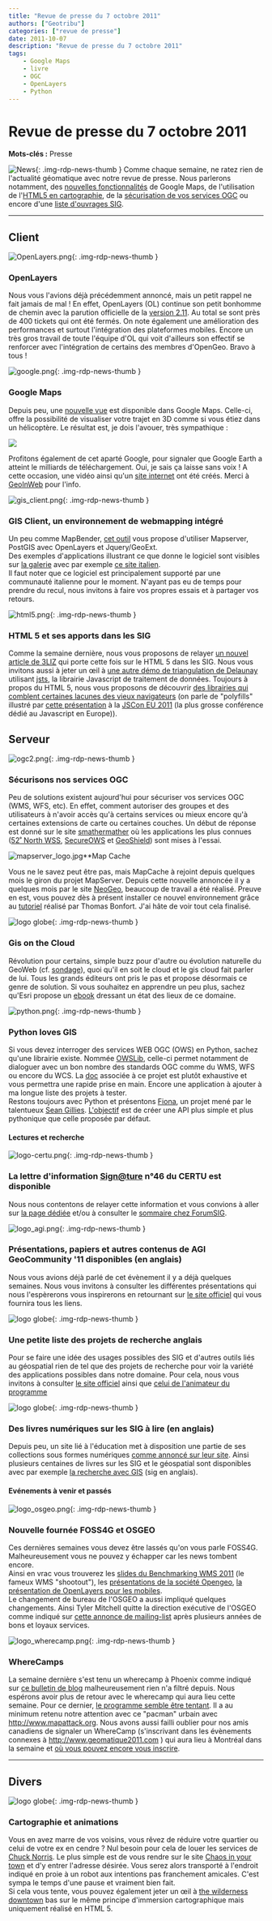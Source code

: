 ```yaml
---
title: "Revue de presse du 7 octobre 2011"
authors: ["Geotribu"]
categories: ["revue de presse"]
date: 2011-10-07
description: "Revue de presse du 7 octobre 2011"
tags:
    - Google Maps
    - livre
    - OGC
    - OpenLayers
    - Python
---
```


# Revue de presse du 7 octobre 2011

**Mots-clés :** Presse

![News](https://cdn.geotribu.fr/img/internal/icons-rdp-news/news.png "Icône news générique"){: .img-rdp-news-thumb }
 Comme chaque semaine, ne ratez rien de l'actualité géomatique avec notre revue de presse. Nous parlerons notamment, des [nouvelles fonctionnalités](#gmaps) de Google Maps, de l'utilisation de l'[HTML5 en cartographie](#news13), de la [sécurisation de vos services OGC](#ogc) ou encore d'une [liste d'ouvrages SIG](#news22).

----

## Client

  ![OpenLayers.png](https://cdn.geotribu.fr/img/logos-icones/logiciels_librairies/openlayers.png){: .img-rdp-news-thumb }

### OpenLayers

 Nous vous l'avions déjà précédemment annoncé, mais un petit rappel ne fait jamais de mal ! En effet, OpenLayers (OL) continue son petit bonhomme de chemin avec la parution officielle de la [version 2.11](http://blog.opengeo.org/2011/09/30/openlayers-2-11-released/). Au total se sont près de 400 tickets qui ont été fermés. On note également une amélioration des performances et surtout l'intégration des plateformes mobiles. Encore un très gros travail de toute l'équipe d'OL qui voit d'ailleurs son effectif se renforcer avec l'intégration de certains des membres d'OpenGeo. Bravo à tous !

 ![google.png](https://cdn.geotribu.fr/img/logos-icones/entreprises_association/google/google.webp){: .img-rdp-news-thumb }

### Google Maps

 Depuis peu, une [nouvelle vue](http://google-latlong.blogspot.com/2011/09/helicopter-view-of-your-driving.html) est disponible dans Google Maps. Celle-ci, offre la possibilité de visualiser votre trajet en 3D comme si vous étiez dans un hélicoptère. Le résultat est, je dois l'avouer, très sympathique :

 ![](http://2.bp.blogspot.com/-gVk-ydZt4JI/ToYCALShvwI/AAAAAAAAASc/G4s_ruYyEJE/s1600/blog1.jpg)

 Profitons également de cet aparté Google, pour signaler que Google Earth a atteint le milliards de téléchargement. Oui, je sais ça laisse sans voix ! A cette occasion, une vidéo ainsi qu'un [site internet](http://www.oneworldmanystories.com/halo.html) ont été créés. Merci à [GeoInWeb](http://www.geoinweb.com/2011/10/05/1-milliard-de-telechargement-pour-google-earth) pour l'info.

 ![gis_client.png](http://www.geotribu.net/sites/default/files/Tuto/img/Blog/divers/gis_client.png){: .img-rdp-news-thumb }

### GIS Client, un environnement de webmapping intégré

 Un peu comme MapBender, [cet outil](http://www.gisclient.org/) vous propose d'utiliser Mapserver, PostGIS avec OpenLayers et Jquery/GeoExt.  
 Des exemples d'applications illustrant ce que donne le logiciel sont visibles sur [la galerie](http://www.gisclient.org/gallery-en-us-en-us/) avec par exemple [ce site italien](http://sentieristica.provincia.sp.it/webgis/g-pastro-wps).  
 Il faut noter que ce logiciel est principalement supporté par une communauté italienne pour le moment. N'ayant pas eu de temps pour prendre du recul, nous invitons à faire vos propres essais et à partager vos retours.

 ![html5.png](https://cdn.geotribu.fr/img/logos-icones/programmation/html5.png){: .img-rdp-news-thumb }

### HTML 5 et ses apports dans les SIG

 Comme la semaine dernière, nous vous proposons de relayer [un nouvel article de 3LIZ](http://3liz.org/blog/rldhont/index.php/2011/09/30/371-html5-et-le-websig-il-n-y-a-pas-que-canvas) qui porte cette fois sur le HTML 5 dans les SIG. Nous vous invitons aussi à jeter un œil à [une autre démo de triangulation de Delaunay](http://demo.3liz.fr/spatialwebworkers/triangulation.html) utilisant [jsts](https://github.com/bjornharrtell/jsts), la librairie Javascript de traitement de données. Toujours à propos du HTML 5, nous vous proposons de découvrir [des librairies qui comblent certaines lacunes des vieux navigateurs](https://github.com/Modernizr/Modernizr/wiki/HTML5-Cross-browser-Polyfills) (on parle de "polyfills" illustré par [cette présentation](http://leaverou.me/polyfilling-the-gaps/#cover) à la [JSCon EU 2011](http://jsconf.eu/2011/) (la plus grosse conférence dédié au Javascript en Europe)).

## Serveur

 ![ogc2.png](https://cdn.geotribu.fr/img/logos-icones/entreprises_association/ogc.png){: .img-rdp-news-thumb }

### Sécurisons nos services OGC

 Peu de solutions existent aujourd'hui pour sécuriser vos services OGC (WMS, WFS, etc). En effet, comment autoriser des groupes et des utilisateurs à n'avoir accès qu'à certains services ou mieux encore qu'à certaines extensions de carte ou certaines couches. Un début de réponse est donné sur le site [smathermather](http://smathermather.wordpress.com/2011/10/05/ogc-web-services-and-security/) où les applications les plus connues ([52˚ North WSS](http://52north.org/communities/security/wss/2.0/), [SecureOWS](https://github.com/camptocamp/secureOWS) et [GeoShield](http://istgeo.ist.supsi.ch/site/projects/geoshield)) sont mises à l'essai.

 ![mapserver_logo.jpg](https://cdn.geotribu.fr/img/logos-icones/logiciels_librairies/mapserver.png)**Map Cache

 Vous ne le savez peut être pas, mais MapCache à rejoint depuis quelques mois le giron du projet MapServer. Depuis cette nouvelle annoncée il y a quelques mois par le site [NeoGeo](http://www.neogeo-online.net/blog/archives/1018/), beaucoup de travail a été réalisé. Preuve en est, vous pouvez dès à présent installer ce nouvel environnement grâce au [tutoriel](http://mapserver.org/trunk/mapcache/mapcache_install.html) réalisé par Thomas Bonfort. J'ai hâte de voir tout cela finalisé.

 ![logo globe](https://cdn.geotribu.fr/img/internal/icons-rdp-news/world.png "Icône de globe"){: .img-rdp-news-thumb }

### Gis on the Cloud

 Révolution pour certains, simple buzz pour d'autre ou évolution naturelle du GeoWeb (cf. [sondage](http://slashgeo.org/poll/2011/10/03/Cloud-GIS)), quoi qu'il en soit le cloud et le gis cloud fait parler de lui. Tous les grands éditeurs ont pris le pas et propose désormais ce genre de solution. Si vous souhaitez en apprendre un peu plus, sachez qu'Esri propose un [ebook](http://www.esri.com/library/ebooks/gis-in-the-cloud.pdf) dressant un état des lieux de ce domaine.

 ![python.png](https://cdn.geotribu.fr/img/logos-icones/programmation/python.png){: .img-rdp-news-thumb }

### Python loves GIS

 Si vous devez interroger des services WEB OGC (OWS) en Python, sachez qu'une librairie existe. Nommée [OWSLib](http://sourceforge.net/projects/owslib/), celle-ci permet notamment de dialoguer avec un bon nombre des standards OGC comme du WMS, WFS ou encore du WCS. La [doc](http://owslib.sourceforge.net/) associée à ce projet est plutôt exhaustive et vous permettra une rapide prise en main. Encore une application à ajouter à ma longue liste des projets à tester.  
 Restons toujours avec Python et présentons [Fiona](https://github.com/sgillies/Fiona), un projet mené par le talentueux [Sean Gillies](http://sgillies.net/). [L'objectif](http://sgillies.net/blog/1095/fiona/) est de créer une API plus simple et plus pythonique que celle proposée par défaut.

#### Lectures et recherche

 ![logo-certu.png](https://cdn.geotribu.fr/img/Blog/logo_certu.png){: .img-rdp-news-thumb }

### La lettre d'information [Sign@ture](mailto:Sign@ture) n°46 du CERTU est disponible

 Nous nous contentons de relayer cette information et vous convions à aller sur [la page dédiée](http://www.certu-liste.com/article.php3?id_article=14) et/ou à consulter le [sommaire chez ForumSIG](http://www.forumsig.org/showpost.php?p=279246&postcount=9).

 ![logo_agi.png](https://cdn.geotribu.fr/img/Blog/logo_agi.png){: .img-rdp-news-thumb }

### Présentations, papiers et autres contenus de AGI GeoCommunity '11 disponibles (en anglais)

 Nous vous avions déjà parlé de cet évènement il y a déjà quelques semaines. Nous vous invitons à consulter les différentes présentations qui nous l'espèrerons vous inspirerons en retournant sur [le site officiel](http://www.agigeocommunity.com/) qui vous fournira tous les liens.

 ![logo globe](https://cdn.geotribu.fr/img/internal/icons-rdp-news/world.png "Icône de globe"){: .img-rdp-news-thumb }

### Une petite liste des projets de recherche anglais

 Pour se faire une idée des usages possibles des SIG et d'autres outils liés au géospatial rien de tel que des projets de recherche pour voir la variété des applications possibles dans notre domaine. Pour cela, nous vous invitons à consulter [le site officiel](http://www.jisc.ac.uk/whatwedo/programmes/inf11/jiscGEO) ainsi que [celui de l'animateur du programme](http://code.google.com/p/jiscgeo/)

 ![logo globe](https://cdn.geotribu.fr/img/internal/icons-rdp-news/world.png "Icône de globe"){: .img-rdp-news-thumb }

### Des livres numériques sur les SIG à lire (en anglais)

 Depuis peu, un site lié à l'éducation met à disposition une partie de ses collections sous formes numériques [comme annoncé sur leur site](http://nap.edu/about.html). Ainsi plusieurs centaines de livres sur les SIG et le géospatial sont disponibles avec par exemple [la recherche avec GIS](http://search.nap.edu/napsearch.php?term=gis&pp=2) (sig en anglais).

#### Evénements à venir et passés

 ![logo_osgeo.png](https://cdn.geotribu.fr/img/logos-icones/entreprises_association/osgeo.png){: .img-rdp-news-thumb }

### Nouvelle fournée FOSS4G et OSGEO

 Ces dernières semaines vous devez être lassés qu'on vous parle FOSS4G. Malheureusement vous ne pouvez y échapper car les news tombent encore.  
 Ainsi en vrac vous trouverez les [slides du Benchmarking WMS 2011](https://www.slideshare.net/gatewaygeomatics.com/wms-performance-shootout-2011/) (le fameux WMS "shootout"), les [présentations de la société Opengeo](http://blog.opengeo.org/2011/09/23/presentations-from-foss4g/), [la présentation de OpenLayers pour les mobiles](http://elemoine.github.com/foss4g2011_presentations/).  
 Le changement de bureau de l'OSGEO a aussi impliqué quelques changements. Ainsi Tyler Mitchell quitte la direction exécutive de l'OSGEO comme indiqué sur [cette annonce de mailing-list](http://lists.osgeo.org/pipermail/discuss/2011-September/009449.html) après plusieurs années de bons et loyaux services.

 ![logo_wherecamp.png](https://cdn.geotribu.fr/img/Blog/logo_wherecamp.png){: .img-rdp-news-thumb }

### WhereCamps

 La semaine dernière s'est tenu un wherecamp à Phoenix comme indiqué sur [ce bulletin de blog](http://www.spatiallyadjusted.com/2011/10/04/wherecampphx-2011-success/) malheureusement rien n'a filtré depuis. Nous espérons avoir plus de retour avec le wherecamp qui aura lieu cette semaine. Pour ce dernier, [le programme semble être tentant](http://www.wherecamppdx.org/wiki/2011/sessions). Il a au minimum retenu notre attention avec ce "pacman" urbain avec <http://www.mapattack.org>. Nous avons aussi failli oublier pour nos amis canadiens de signaler un WhereCamp (s'inscrivant dans les évènements connexes à <http://www.geomatique2011.com> ) qui aura lieu à Montréal dans la semaine et [où vous pouvez encore vous inscrire](http://wherecamp-yul-2011.eventbrite.com/).

----

## Divers

 ![logo globe](https://cdn.geotribu.fr/img/internal/icons-rdp-news/world.png "Icône de globe"){: .img-rdp-news-thumb }

### Cartographie et animations

 Vous en avez marre de vos voisins, vous rêvez de réduire votre quartier ou celui de votre ex en cendre ? Nul besoin pour cela de louer les services de [Chuck Norris](http://www.chucknorrisfacts.fr/). Le plus simple est de vous rendre sur le site [Chaos in your town](http://chaosinyourtown.com/) et d'y entrer l'adresse désirée. Vous serez alors transporté à l'endroit indiqué en proie à un robot aux intentions pas franchement amicales. C'est sympa le temps d'une pause et vraiment bien fait.  
 Si cela vous tente, vous pouvez également jeter un œil à [the wilderness downtown](http://www.thewildernessdowntown.com/) bas sur le même principe d'immersion cartographique mais uniquement réalisé en HTML 5.
